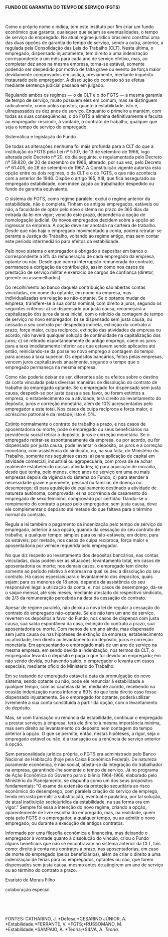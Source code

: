**FUNDO DE GARANTIA DO TEMPO DE SERVIÇO (FGTS)**

 

Como o próprio nome o indica, tem este instituto por fim criar um fundo
econômico que garanta, quaisquer que sejam as eventualidades, o tempo de
serviço do empregado. No atual regime jurídico brasileiro constitui uma
das duas opções de garantia do tempo de serviço, sendo a outra,
anterior, a regulada pela Consolidação das Leis do Trabalho (CLT). Nesta
última, o empregado, dispensado injustamente, tem direito a uma
indenização correspondente a um mês para cada ano de serviço efetivo,
mas, ao completar dez anos na mesma empresa, torna-se estável, somente
podendo ser despedido por motivo de falta grave ou evento de força maior
devidamente comprovados em justiça, previamente, mediante inquérito
instaurado pelo empregador. A dissolução do contrato só se efetua
mediante sentença judicial passada em julgado.

Regulando ambos os regimes — o da CLT e o do FGTS — a mesma garantia de
tempo de serviço, muito possuem eles em comum, mas se distinguem
radicalmente, como pólos opostos, quanto à estabilidade, isto é,
ultrapassados os dez anos de serviço. Enquanto o primeiro a mantém, com
todas as suas conseqüências, o do FGTS a elimina definitivamente e
faculta ao empregador rescindir, à vontade, o contrato de trabalho,
qualquer que seja o tempo de serviço do empregado.

Sistemática e legislação do Fundo

De todas as alterações nenhuma foi mais profunda para a CLT do que a
instituição do FGTS pela Lei nº 5.107, de 13 de setembro de 1966, logo
alterada pelo Decreto nº 20, do dia seguinte, e regulamentada pelo
Decreto nº 59.820, de 20 de dezembro de 1966, alterado, por sua vez,
pelo Decreto nº 61.405, de 28 de setembro de 1967. A Constituição
vigente autoriza esta opção entre os dois regimes, o da CLT e o do FGTS,
o que não acontecia com a anterior de 1946. Dispõe o artigo 165, XIII,
que fica assegurado ao empregado estabilidade, com indenização ao
trabalhador despedido ou fundo de garantia equivalente.

O sistema do FGTS, como regime paralelo, exclui o regime anterior da
estabilidade, não o completa. Tinham os antigos empregados, estáveis ou
não, a faculdade de optar pelo novo sistema no prazo de 365 dias da
entrada da lei em vigor; vencido este prazo, dependeria a opção de
homologação judicial. Os novos empregados decidem sobre a opção ao
ingressar na empresa. A opção deve ser anotada na carteira de trabalho.
Desde que não haja o empregado movimentado a conta, poderá retratar-se
perante a Justiça do Trabalho, voltando ao regime antigo, mas sem contar
este período intermediário para efeitos da estabilidade.

Pelo novo sistema o empregador é obrigado a depositar em banco o
correspondente a 8% da remuneração de cada empregado da empresa, optante
ou não. Desde que ocorra interrupção remunerada do contrato, permanece a
obrigação da contribuição, assim como nos casos de prestação de serviço
militar e exercício de cargos de confiança (diretor, gerente ou
assemelhados).

Do recolhimento ao banco daquela contribuição são abertas contas
vinculadas, em nome do optante, em nome da empresa, mas individualizadas
em relação ao não-optante. Se o optante mudar de empresa, transfere-se a
sua conta nominal, com direito a juros, segundo os seguintes critérios:
a) se dispensado por justa causa, recomeçará a capitalização dos juros
da taxa inicial, com o reinício da contagem de tempo de serviço no novo
empregador; b) se dispensado sem justa causa, ou cessado o seu contrato
por despedida indireta, extinção do contrato a prazo, força maior, culpa
recíproca, extinção das atividades da empresa ou acordo, não haverá
qualquer solução de continuidade na capitalização dos juros; c) se
retirado espontaneamente do antigo emprego, caem os juros para a taxa
imediatamente inferior aos que estavam sendo aplicados até então,
reiniciando-se da posse no novo emprego a contagem do tempo para acesso
à taxa superior. Os depósitos bancários, feitos pelas empresas, vencem
juros capitalizáveis anualmente, segundo o tempo que o empregado
permaneça na mesma empresa.

Como não poderia deixar de ser, diferentes são os efeitos sobre o
destino da conta vinculada pelas diversas maneiras de dissolução do
contrato de trabalho do empregado optante. Se o empregado for dispensado
sem justa causa, despedir-se por justa causa a seu favor, ou forem
extintos a empresa, o estabelecimento ou a atividade, terá direito ao
levantamento do depósito, juros e correção monetária, além de 10%
acrescentados pelo empregador a este total. Nos casos de culpa recíproca
e força maior, o acréscimo patronal é da metade, isto é, 5%.

Extinto normalmente o contrato de trabalho a prazo, e nos casos de
aposentadoria ou morte, pode o empregado ou seus beneficiários na
previdência social retirar o depósito, juros e correção monetária. Se o
empregado retirar-se espontaneamente da empresa, ou por acordo, ou for
dispensado por justa causa, pode levantar o depósito, os juros e a
correção monetária, com assistência do sindicato, ou, na sua falta, do
Ministério do Trabalho, somente nos seguintes casos: a) para aplicação
de capital em atividade comercial, industrial ou agropecuária, com prova
de se achar realmente estabelecido nossas atividades; b) para aquisição
de moradia, desde que tenha, pelo menos, cinco anos de serviço em uma ou
mais empresas depois da vigência do sistema do Fundo; c) para atender a
necessidade grave e premente, pessoal ou familiar, de doença ou
desemprego; d) para aquisição de equipamento destinado a atividade de
natureza autônoma, comprovada; e) na ocorrência de casamento do
empregado de sexo feminino, comprovado por certidão. Dando-se o
rompimento do contrato a prazo pelo empregador, sem justa causa, deve
ele complementar o depósito até metade do que faltava para o término
normal do contrato.

Regula a lei também o pagamento da indenização pelo tempo de serviço do
empregado, anterior à sua opção, quando da cessação do seu contrato de
trabalho, a qualquer tempo: simples para os não-estáveis; em dobro, para
os estáveis; por metade, nos casos de culpa recíproca, força maior e
aposentadoria por velhice requerida pelo empregador.

No que diz respeito ao levantamento dos depósitos bancários, nas contas
vinculadas, duas podem ser as situações: levantamento total, em casos de
aposentadoria ou morte; nos demais casos, o empregado tem direito
somente ao período relativo à empresa na qual se deu a dissolução do seu
contrato. Há casos especiais para o levantamento dos depósitos, quais
sejam: para os menores de 18 anos, depende da assistência do seu
responsável legal a utilização da conta; e, nos casos de desemprego,
dá-se o saque mensal, até seis meses, mediante atestado do respectivo
sindicato, de 2/3 da remuneração percebida na data da cessação do
contrato.

Apesar de regime paralelo, não deixou a nova lei de regular a cessação
do contrato do empregado não-optante. Se ele não tem um ano de serviço,
revertem os depósitos a favor do Fundo, nos casos de dispensa com justa
causa, sua saída espontânea da casa, extinção do contrato a prazo, sua
aposentadoria ou morte. Com menos de um ano ainda, mas dispensado sem
justa causa ou nas hipóteses de extinção da empresa, estabelecimento ou
atividade, tem direito ao levantamento do depósito, juros e correção
monetária. Em apresentando o empregado mais de um ano de serviço na
mesma empresa, em sendo devida a indenização, nos termos da CLT, o
empregador levanta o depósito e paga o que for devido ao empregado; em
não sendo devida, ou havendo saldo, o empregador o levanta em casos
especiais, mediante ofício do Ministério do Trabalho.

Em se tratando de empregado estável à data da promulgação do novo
sistema, sendo optante ou não, pode ele renunciar à estabilidade a
qualquer tempo, com as cautelas da lei, mediante acordo, recebendo na
ocasião indenização nunca inferior a 60% do que teria direito caso fosse
dispensado injustamente. Se o empregado for optante, poderá utilizar
livremente a sua conta constituída a partir da opção, com o levantamento
do depósito.

Mas, se com transação ou renúncia da estabilidade, continuar o empregado
a prestar serviços à empresa, terá ele direito à mesma importância
mínima, mas sem direito ao levantamento do depósito nem contagem do
tempo anterior à opção. O que se permite, então, nestas hipóteses, a
rigor, seja o empregado estável ou não, é a transação ou a renúncia de
serviço anterior à opção.

Sem personalidade jurídica própria, o FGTS era administrado pelo Banco
Nacional de Habitação (hoje pela Caixa Econômica Federal). De natureza
puramente econômica, e não social, afasta-se da integração do
trabalhador na empresa, garantindo-lhe somente o tempo de serviço. Já no
programa de Ação Econômica do Governo para o biênio 1964-1966, elaborado
pelo Ministério do Planejamento, se dispunha como um dos seus propósitos
fundamentais: “O exame da extensão da proteção securitária ao risco
econômico do desemprego, com paralela criação do serviço de emprego,
tendo em vista permitir a substituição, eventual e paulatina, por tal
solução, de atual instituição sociojurídica da estabilidade, na sua
forma ora em vigor.” Sempre foi essa a intenção do novo regime, criando
a opção, aparentemente de livre escolha do empregado, mas, na realidade,
quem opta pelo FGTS é o empregador, a qualquer tempo, ou ao admitir o
novo empregado, ou durante a execução de antigos contratos.

Informado por uma filosofia econômica e financeira, mas deixando o
empregador à vontade quanto à dissolução do vínculo, criou o Fundo
alguns benefícios que não se encontravam no sistema anterior da CLT,
tais como: direito à conta nos contratos a prazo, nas aposentadorias, em
caso de morte do empregado (pelos beneficiários), além de criar o
direito a uma indenização de férias para os empregados, optantes ou não,
que forem dispensados sem justa causa, mesmo antes de atingirem um ano
de serviço ou ao término do contrato a prazo.

Evaristo de Morais Filho

colaboração especial

 

 

FONTES: CATHARINO, J. *Defesa;*CESARINO JÚNIOR, A.
*Estabilidade;*FERRANTE, V. *FGTS;*RUSSOMANO, M. *Estabilidade;*SAMPAIO,
A. *Teoria;*SILVA, A. *Teoria.*

 
